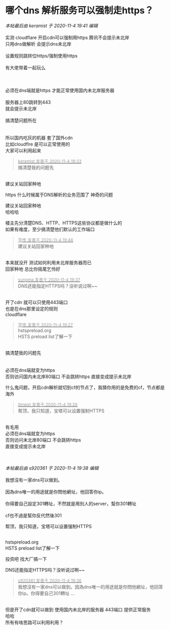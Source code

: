 # 哪个dns 解析服务可以强制走https？


<i class="pstatus"> 本帖最后由 keramist 于 2020-11-4 19:41 编辑 </i><br />
<br />
实测 cloudflare 开启cdn可以强制用https 腾讯不会提示未北岸<br />
只用dns做解析 会提示dns未北岸<br />
<br />
设置规则跳转位https/强制使用https<br />
<br />
有大佬带着一起玩么<br />
<br />
<br />
<br />
必须在dns端就是https 才能正常使用国内未北岸服务器<br />
<br />
服务器上80跳转到443 <br />
就会提示未北岸<br />
<br />
搞清楚问题所在<br />
<br />
<br />
所以国内吃灰的机器 套了国外cdn <br />
比如cloudflre 是可以正常使用的<br />
大家可以利用起来<br />


<div class="quote"><blockquote><font size="2"><a href="https://www.hostloc.com/forum.php?mod=redirect&amp;goto=findpost&amp;pid=9403202&amp;ptid=762466" target="_blank"><font color="#999999">keramist 发表于 2020-11-4 19:33</font></a></font><br />
搞清楚我的问题先 </blockquote></div><br />
建议关站回家种地

https 什么时候属于DNS解析的业务范围了 神奇的问题

建议关站回家种地<br />
 哈哈哈

楼主先分清楚DNS、HTTP、HTTPS这些协议都是做什么的<br />
如果有难度，至少搞清楚他们默认的工作端口&nbsp;&nbsp;<img src="static/image/smiley/yct/022.gif" smilieid="42" border="0" alt="" />

<div class="quote"><blockquote><font size="2"><a href="https://www.hostloc.com/forum.php?mod=redirect&amp;goto=findpost&amp;pid=9403257&amp;ptid=762466" target="_blank"><font color="#999999">宣传 发表于 2020-11-4 19:46</font></a></font><br />
建议关站回家种地</blockquote></div><br />
本来就没开 测试如何利用未北岸服务器而已<br />
回家种地 总比你摇尾乞怜好

<div class="quote"><blockquote><font size="2"><a href="https://www.hostloc.com/forum.php?mod=redirect&amp;goto=findpost&amp;pid=9403218&amp;ptid=762466" target="_blank"><font color="#999999">sunpma 发表于 2020-11-4 19:37</font></a></font><br />
DNS还能指定HTTPS吗？没听说过啊~~</blockquote></div><br />
开了cdn 就可以只使用443端口<br />
也是在dns那里设定的规则<br />
cloudflare

<div class="quote"><blockquote><font size="2"><a href="https://www.hostloc.com/forum.php?mod=redirect&amp;goto=findpost&amp;pid=9403177&amp;ptid=762466" target="_blank"><font color="#999999">宣传 发表于 2020-11-4 19:27</font></a></font><br />
hstspreload.org<br />
HSTS preload list了解一下</blockquote></div><br />
搞清楚我的问题先 <br />
<br />
<br />
必须在dns端就变为https<br />
否则访问国内未北岸80端口 不会跳转https 直接变成提示未北岸

什么鬼问题，开启cdn解析就切到cf的节点了，我猜你用的是免费的cf，节点都是海外

<div class="quote"><blockquote><font size="2"><a href="https://www.hostloc.com/forum.php?mod=redirect&amp;goto=findpost&amp;pid=9403174&amp;ptid=762466" target="_blank"><font color="#999999">llmwxt 发表于 2020-11-4 19:26</font></a></font><br />
帮顶，我只知道，宝塔可以设置强制HTTPS</blockquote></div><br />
有毛用 <br />
必须在dns端就变为https<br />
否则访问未北岸80端口 不会跳转https <br />
直接变成提示未北岸<br />
<br />
<br />


<i class="pstatus"> 本帖最后由 s920361 于 2020-11-4 19:38 编辑 </i><br />
<br />
我想沒有一家dns可以做到。<br />
<br />
因為dns唯一的用途就是你問他網址，他回答你ip。<br />
<br />
你得要自己設定301轉址，不然就是用別人的server，幫你301轉址<br />
<br />
cf也不過是幫你反代然後301

帮顶，我只知道，宝塔可以设置强制HTTPS<br />
<br />
<img src="static/image/smiley/default/lol.gif" smilieid="12" border="0" alt="" /><img src="static/image/smiley/default/lol.gif" smilieid="12" border="0" alt="" /><img src="static/image/smiley/default/lol.gif" smilieid="12" border="0" alt="" />

hstspreload.org<br />
HSTS preload list了解一下

投资吧 找大厂搞一下

DNS还能指定HTTPS吗？没听说过啊~~

<div class="quote"><blockquote><font size="2"><a href="https://www.hostloc.com/forum.php?mod=redirect&amp;goto=findpost&amp;pid=9403213&amp;ptid=762466" target="_blank"><font color="#999999">s920361 发表于 2020-11-4 19:36</font></a></font><br />
我想沒有一家dns可以做到。因為dns唯一的用途就是你問他網址，他回答你ip。你得要自己301轉址 ...</blockquote></div><br />
但是开了cdn就可以做到 使用国内未北岸的服务器 443端口 提供正常服务 <br />
哈哈<br />
所有有啥思路可以利用利用？<br />

